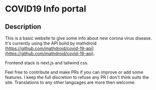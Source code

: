 # COVID19 Info portal

## Description

This is a basic website to give some info about new corona virus disease. It's currently using the API build by mathdroid [https://github.com/mathdroid/covid-19-api](https://github.com/mathdroid/covid-19-api).

Frontend stack is next.js and tailwind css.

Feel free to contribute and make PRs if you can improve or add some features. I keep the full discretion to refuse any PR I don't think suits the site. Translations to any other languages are more then welcome.
